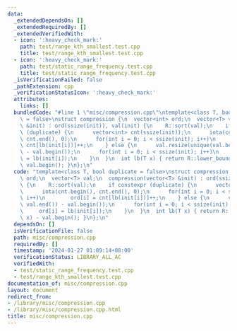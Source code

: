 ```yaml
---
data:
  _extendedDependsOn: []
  _extendedRequiredBy: []
  _extendedVerifiedWith:
  - icon: ':heavy_check_mark:'
    path: test/range_kth_smallest.test.cpp
    title: test/range_kth_smallest.test.cpp
  - icon: ':heavy_check_mark:'
    path: test/static_range_frequency.test.cpp
    title: test/static_range_frequency.test.cpp
  _isVerificationFailed: false
  _pathExtension: cpp
  _verificationStatusIcon: ':heavy_check_mark:'
  attributes:
    links: []
  bundledCode: "#line 1 \"misc/compression.cpp\"\ntemplate<class T, bool duplicate\
    \ = false>\nstruct compression {\n  vector<int> ord;\n  vector<T> val;\n  compression(vector<T>\
    \ &init) : ord(ssize(init)), val(init) {\n    R::sort(val);\n    if constexpr\
    \ (duplicate) {\n      vector<int> cnt(ssize(init));\n      iota(cnt.begin(),\
    \ cnt.end(), 0);\n      for(int i = 0; i < ssize(init); i++)\n        ord[i] =\
    \ cnt[lb(init[i])]++;\n    } else {\n      val.resize(unique(val.begin(), val.end())\
    \ - val.begin());\n      for(int i = 0; i < ssize(init); i++)\n        ord[i]\
    \ = lb(init[i]);\n    }\n  }\n  int lb(T x) { return R::lower_bound(val, x) -\
    \ val.begin(); }\n};\n"
  code: "template<class T, bool duplicate = false>\nstruct compression {\n  vector<int>\
    \ ord;\n  vector<T> val;\n  compression(vector<T> &init) : ord(ssize(init)), val(init)\
    \ {\n    R::sort(val);\n    if constexpr (duplicate) {\n      vector<int> cnt(ssize(init));\n\
    \      iota(cnt.begin(), cnt.end(), 0);\n      for(int i = 0; i < ssize(init);\
    \ i++)\n        ord[i] = cnt[lb(init[i])]++;\n    } else {\n      val.resize(unique(val.begin(),\
    \ val.end()) - val.begin());\n      for(int i = 0; i < ssize(init); i++)\n   \
    \     ord[i] = lb(init[i]);\n    }\n  }\n  int lb(T x) { return R::lower_bound(val,\
    \ x) - val.begin(); }\n};\n"
  dependsOn: []
  isVerificationFile: false
  path: misc/compression.cpp
  requiredBy: []
  timestamp: '2024-01-27 01:09:14+08:00'
  verificationStatus: LIBRARY_ALL_AC
  verifiedWith:
  - test/static_range_frequency.test.cpp
  - test/range_kth_smallest.test.cpp
documentation_of: misc/compression.cpp
layout: document
redirect_from:
- /library/misc/compression.cpp
- /library/misc/compression.cpp.html
title: misc/compression.cpp
---
```

